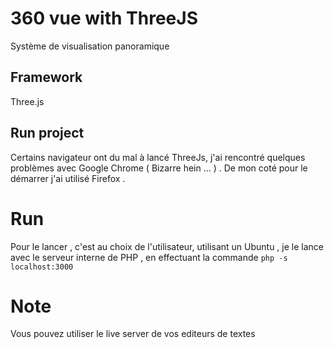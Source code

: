 # 360 vue with ThreeJS
Système de visualisation panoramique 

## Framework 
Three.js

## Run project 
Certains navigateur ont du mal à lancé ThreeJs, j'ai rencontré quelques problèmes avec Google Chrome ( Bizarre hein ... ) . De mon coté pour le démarrer j'ai utilisé Firefox .

# Run
Pour le lancer , c'est au choix de l'utilisateur, utilisant un Ubuntu , je le lance avec le serveur interne de PHP , en effectuant la commande  ``` php -s localhost:3000 ``` 

# Note
  Vous pouvez utiliser le live server de vos editeurs de textes
